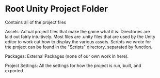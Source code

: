 # Root Unity Project Folder
Contains all of the project files

Assets: Actual project files that make the game what it is. Directories are laid out fairly intuitively. Most files are .unity files that are used by the Unity editor to work out how to display the various assets. Scripts we wrote for the project can be found in the "Scripts" directory, separated by function. 

Packages: External Packages (none of our own work in here).

Project Settings: All the settings for how the project is run, built, and exported.
